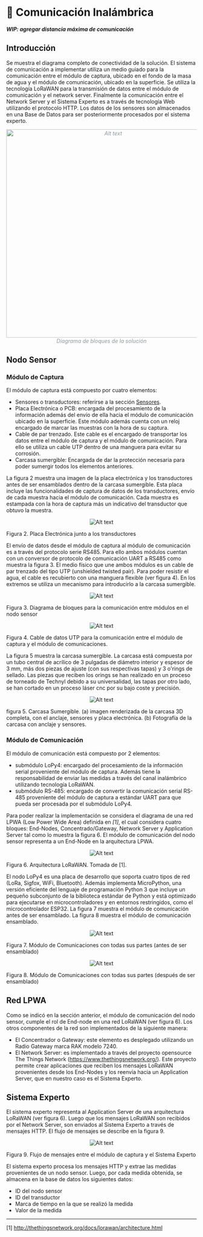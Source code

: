 # 📡 Comunicación Inalámbrica

__*WIP: agregar distancia máxima de comunicación*__

## Introducción
Se muestra el diagrama completo de conectividad de la solución. El sistema de comunicación a implementar utiliza un medio guiado para la comunicación entre el módulo de captura, ubicado en el fondo de la masa de agua y el módulo de comunicación, ubicado en la superficie. Se utiliza la tecnología LoRaWAN para la transmisión de datos entre el módulo de comunicación y el network server. Finalmente la comunicación entre el Network Server y el Sistema Experto es a través de tecnología Web utilizando el protocolo HTTP. Los datos de los sensores son almacenados en una Base de Datos para ser posteriormente procesados por el sistema experto.

<p align="center" style="font-style: italic;color:#8F9A9B"><img title="a title" alt="Alt text" src="images/diagrama_bloques_solucion.PNG" width="550px"> Diagrama de bloques de la solución </p>

## Nodo Sensor
### Módulo de Captura
El módulo de captura está compuesto por cuatro elementos:

 * Sensores o transductores: referirse a la sección [Sensores](0-Sensores.md). 
 * Placa Electrónica o PCB: encargada del procesamiento de la información además del envío de ella hacia el módulo de comunicación ubicado en la superficie. Este módulo además cuenta con un reloj encargado de marcar las muestras con la hora de su captura.
 * Cable de par trenzado. Este cable es el encargado de transportar los datos entre el módulo de captura y el módulo de comunicación. Para ello se utiliza un cable UTP dentro de una manguera para evitar su corrosión.
 * Carcasa sumergible: Encargada de dar la protección necesaria para poder sumergir todos los elementos anteriores.

La figura 2 muestra una imagen de la placa electrónica y los transductores antes de ser ensamblados dentro de la carcasa sumergible. Esta placa incluye las funcionalidades de captura de datos de los transductores, envío de cada muestra hacia el módulo de comunicación. Cada muestra es estampada con la hora de captura más un indicativo del transductor que obtuvo la muestra.

<p align="center"><img title="a title" alt="Alt text" src="images/nodo_captura.PNG"></p>

Figura 2. Placa Electrónica junto a los transductores


El envío de datos desde el módulo de captura al módulo de comunicación es a través del protocolo serie RS485. Para ello ambos módulos cuentan con un conversor de protocolo de comunicación UART a RS485 como muestra la figura 3. El medio físico que une ambos módulos es un cable de par trenzado del tipo UTP (unshielded twisted pair). Para poder resistir el agua, el cable es recubierto con una manguera flexible (ver figura 4). En los extremos se utiliza un mecanismo para introducirlo a la carcasa sumergible.


<p align="center"><img title="a title" alt="Alt text" src="images/comunicacion_serial.PNG"></p>

Figura 3. Diagrama de bloques para la comunicación entre módulos en el nodo sensor


<p align="center"><img title="a title" alt="Alt text" src="images/cable.PNG"></p>

Figura 4. Cable de datos UTP para la comunicación entre el módulo de captura y el módulo de comunicaciones.


La figura 5 muestra la carcasa sumergible. La carcasa está compuesta por un tubo central de acrílico de 3 pulgadas de diámetro interior y espesor de 3 mm, más dos piezas de ajuste (con sus respectivas tapas) y 3 o'rings de sellado. Las piezas que reciben los orings se han realizado en un proceso de torneado de Technyl debido a su universalidad, las tapas por otro lado, se han cortado en un proceso láser cnc por su bajo coste y precisión.


<p align="center"><img title="a title" alt="Alt text" src="images/carcasa.PNG"></p>

figura 5. Carcasa Sumergible. (a) imagen renderizada de la carcasa 3D completa, con el anclaje, sensores y placa electrónica. (b) Fotografía de la carcasa con anclaje y sensores.


### Módulo de Comunicación

El módulo de comunicación está compuesto por 2 elementos:

 * submódulo LoPy4: encargado del procesamiento de la información serial proveniente del módulo de captura. Además tiene la responsabilidad de enviar las medidas a través del canal inalámbrico utilizando tecnología LoRaWAN.
 * submódulo RS-485: encargado de convertir la comunicación serial RS-485 proveniente del módulo de captura a estándar UART para que pueda ser procesada por el submódulo LoPy4.

Para poder realizar la implementación se considera el diagrama de una red LPWA (Low Power Wide Area) definida en *[1]*, el cual considera cuatro bloques: End-Nodes, Concentrado/Gateway, Network Server y Application Server tal como lo muestra la figura 6. El módulo de comunicación del nodo sensor representa a un End-Node en la arquitectura LPWA.

<p align="center"><img title="a title" alt="Alt text" src="images/lorawan.PNG"></p>

Figura 6. Arquitectura LoRaWAN. Tomada de [1].

El nodo LoPy4 es una placa de desarrollo que soporta cuatro tipos de red (LoRa, Sigfox, WiFi, Bluetooth). Además implementa MicroPython, una versión eficiente del lenguaje de programación Python 3 que incluye un pequeño subconjunto de la biblioteca estándar de Python y está optimizado para ejecutarse en microcontroladores y en entornos restringidos, como el microcontrolador ESP32. La figura 7 muestra el módulo de comunicación antes de ser ensamblado. La figura 8 muestra el módulo de comunicación ensamblado.



<p align="center"><img title="a title" alt="Alt text" src="images/nodo_comunicaciones.PNG"></p>

Figura 7. Módulo de Comunicaciones con todas sus partes (antes de ser ensamblado)

<p align="center"><img title="a title" alt="Alt text" src="images/nodo_comunicaciones_2.PNG"></p>

Figura 8. Módulo de Comunicaciones con todas sus partes (después de ser ensamblado)

## Red LPWA


Como se indicó en la sección anterior, el módulo de comunicación del nodo sensor, cumple el rol de End-node en una red LoRaWAN (ver figura 6). Los otros componentes de la red son implementados de la siguiente manera:

 * El Concentrador o Gateway: este elemento es desplegado utilizando un Radio Gateway marca RAK modelo 7240.
 * El Network Server: es implementado a través del proyecto opensource The Things Network (https://www.thethingsnetwork.org/). Este proyecto permite crear aplicaciones que reciben los mensajes LoRaWAN provenientes desde los End-Nodes y los reenvia hacia un Application Server, que en nuestro caso es el Sistema Experto.

## Sistema Experto
El sistema experto representa al Application Server de una arquitectura LoRaWAN (ver figura 6). Luego que los mensajes LoRaWAN son recibidos por el Network Server, son enviados al Sistema Experto a través de mensajes HTTP. El flujo de mensajes se describe en la figura 9.

<p align="center"><img title="a title" alt="Alt text" src="images/paquetes.PNG"></p>

Figura 9. Flujo de mensajes entre el módulo de captura y el Sistema Experto

El sistema experto procesa los mensajes HTTP y extrae las medidas provenientes de un nodo sensor. Luego, por cada medida obtenida, se almacena en la base de datos los siguientes datos:

 * ID del nodo sensor
 * ID del transductor
 * Marca de tiempo en la que se realizó la medida
 * Valor de la medida

----

[1] http://thethingsnetwork.org/docs/lorawan/architecture.html
